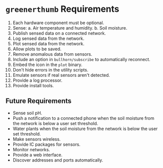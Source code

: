 # `greenerthumb` Requirements

1. Each hardware component must be optional.
2. Sense:
    a. Air temperature and humidity.
    b. Soil moisture.
3. Publish sensed data on a connected network.
4. Log sensed data from the network.
5. Plot sensed data from the network.
6. Allow plots to be saved.
7. Remove anomalous data from sensors.
8. Include an option in `bullhorn/subscribe` to automatically reconnect.
9. Embed the icon in the `plot` binary.
10. Don't hide errors in the utility scripts.
11. Emulate sensors if real sensors aren't detected.
12. Provide a log processor.
13. Provide install tools.

## Future Requirements

* Sense soil pH.
* Push a notification to a connected phone when the soil moisture from the
  network is below a user set threshold.
* Water plants when the soil moisture from the network is below the user set
  threshold.
* Make sensors wireless.
* Provide IC packages for sensors.
* Monitor networks.
* Provide a web interface.
* Discover addresses and ports automatically.
